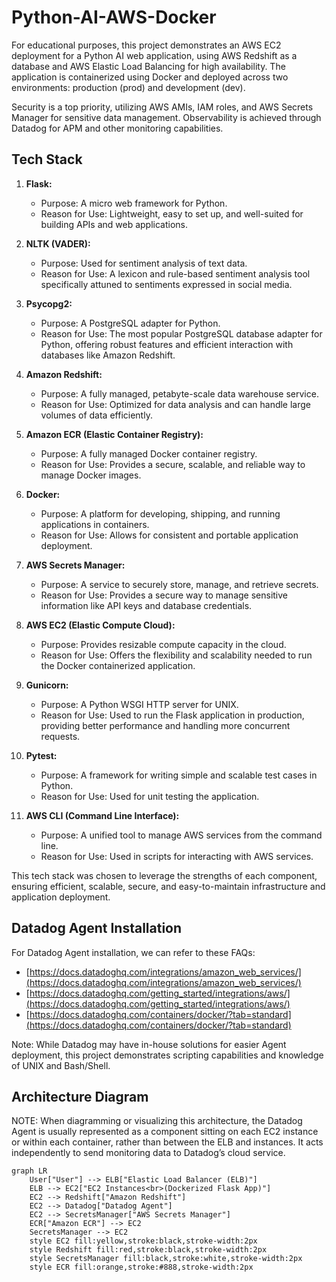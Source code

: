# Python-AI-AWS-Docker

For educational purposes, this project demonstrates an AWS EC2 deployment for a Python AI web application, using AWS Redshift as a database and AWS Elastic Load Balancing for high availability. The application is containerized using Docker and deployed across two environments: production (prod) and development (dev).

Security is a top priority, utilizing AWS AMIs, IAM roles, and AWS Secrets Manager for sensitive data management. Observability is achieved through Datadog for APM and other monitoring capabilities.

## Tech Stack

1.  **Flask:**
    *   Purpose: A micro web framework for Python.
    *   Reason for Use: Lightweight, easy to set up, and well-suited for building APIs and web applications.

2.  **NLTK (VADER):**
    *   Purpose: Used for sentiment analysis of text data.
    *   Reason for Use: A lexicon and rule-based sentiment analysis tool specifically attuned to sentiments expressed in social media.

3.  **Psycopg2:**
    *   Purpose: A PostgreSQL adapter for Python.
    *   Reason for Use: The most popular PostgreSQL database adapter for Python, offering robust features and efficient interaction with databases like Amazon Redshift.

4.  **Amazon Redshift:**
    *   Purpose: A fully managed, petabyte-scale data warehouse service.
    *   Reason for Use: Optimized for data analysis and can handle large volumes of data efficiently.

5.  **Amazon ECR (Elastic Container Registry):**
    *   Purpose: A fully managed Docker container registry.
    *   Reason for Use: Provides a secure, scalable, and reliable way to manage Docker images.

6.  **Docker:**
    *   Purpose: A platform for developing, shipping, and running applications in containers.
    *   Reason for Use: Allows for consistent and portable application deployment.

7.  **AWS Secrets Manager:**
    *   Purpose: A service to securely store, manage, and retrieve secrets.
    *   Reason for Use: Provides a secure way to manage sensitive information like API keys and database credentials.

8.  **AWS EC2 (Elastic Compute Cloud):**
    *   Purpose: Provides resizable compute capacity in the cloud.
    *   Reason for Use: Offers the flexibility and scalability needed to run the Docker containerized application.

9.  **Gunicorn:**
    *   Purpose: A Python WSGI HTTP server for UNIX.
    *   Reason for Use: Used to run the Flask application in production, providing better performance and handling more concurrent requests.

10. **Pytest:**
    *   Purpose: A framework for writing simple and scalable test cases in Python.
    *   Reason for Use: Used for unit testing the application.

11. **AWS CLI (Command Line Interface):**
    *   Purpose: A unified tool to manage AWS services from the command line.
    *   Reason for Use: Used in scripts for interacting with AWS services.

This tech stack was chosen to leverage the strengths of each component, ensuring efficient, scalable, secure, and easy-to-maintain infrastructure and application deployment.

## Datadog Agent Installation

For Datadog Agent installation, we can refer to these FAQs:

*   [https://docs.datadoghq.com/integrations/amazon_web_services/](https://docs.datadoghq.com/integrations/amazon_web_services/)
*   [https://docs.datadoghq.com/getting_started/integrations/aws/](https://docs.datadoghq.com/getting_started/integrations/aws/)
*   [https://docs.datadoghq.com/containers/docker/?tab=standard](https://docs.datadoghq.com/containers/docker/?tab=standard)

Note: While Datadog may have in-house solutions for easier Agent deployment, this project demonstrates scripting capabilities and knowledge of UNIX and Bash/Shell.

## Architecture Diagram

NOTE: When diagramming or visualizing this architecture, the Datadog Agent is usually
represented as a component sitting on each EC2 instance or within each container, rather than
between the ELB and instances. It acts independently to send monitoring data to Datadog’s
cloud service.

```mermaid
graph LR
    User["User"] --> ELB["Elastic Load Balancer (ELB)"]
    ELB --> EC2["EC2 Instances<br>(Dockerized Flask App)"]
    EC2 --> Redshift["Amazon Redshift"]
    EC2 --> Datadog["Datadog Agent"]
    EC2 --> SecretsManager["AWS Secrets Manager"]
    ECR["Amazon ECR"] --> EC2
    SecretsManager --> EC2
    style EC2 fill:yellow,stroke:black,stroke-width:2px
    style Redshift fill:red,stroke:black,stroke-width:2px
    style SecretsManager fill:black,stroke:white,stroke-width:2px
    style ECR fill:orange,stroke:#888,stroke-width:2px